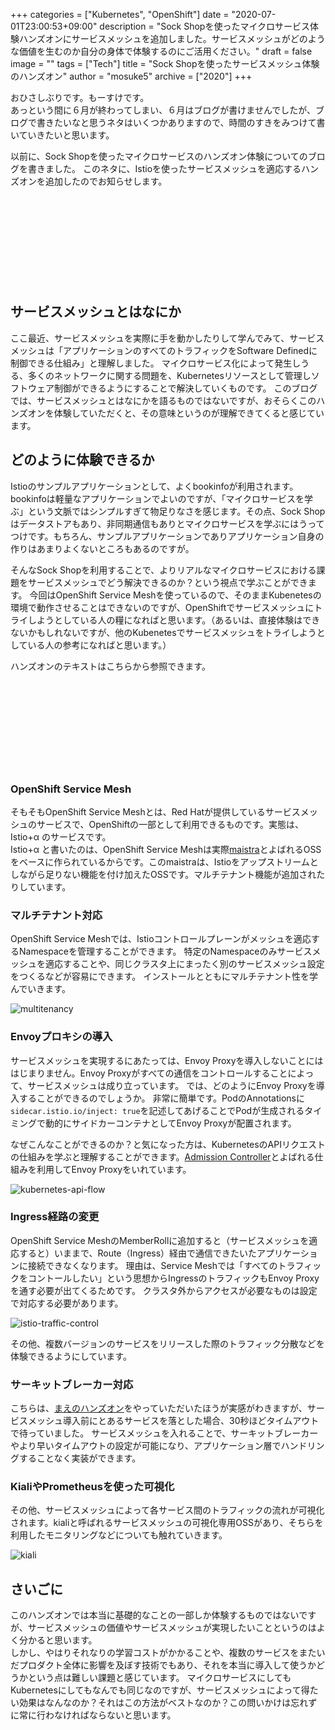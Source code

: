 +++
categories = ["Kubernetes", "OpenShift"]
date = "2020-07-01T23:00:53+09:00"
description = "Sock Shopを使ったマイクロサービス体験ハンズオンにサービスメッシュを追加しました。サービスメッシュがどのような価値を生むのか自分の身体で体験するのにご活用ください。"
draft = false
image = ""
tags = ["Tech"]
title = "Sock Shopを使ったサービスメッシュ体験のハンズオン"
author = "mosuke5"
archive = ["2020"]
+++

おひさしぶりです。もーすけです。  
あっという間に６月が終わってしまい、６月はブログが書けませんでしたが、ブログで書きたいなと思うネタはいくつかありますので、時間のすきをみつけて書いていきたいと思います。

以前に、Sock Shopを使ったマイクロサービスのハンズオン体験についてのブログを書きました。
このネタに、Istioを使ったサービスメッシュを適応するハンズオンを追加したのでお知らせします。

<div class="iframely-embed"><div class="iframely-responsive" style="height: 140px; padding-bottom: 0;"><a href="https://blog.mosuke.tech/entry/2020/01/22/sockshop/" data-iframely-url="//cdn.iframe.ly/YDI2rVR"></a></div></div><script async src="//cdn.iframe.ly/embed.js" charset="utf-8"></script>

<!--more-->

## サービスメッシュとはなにか
ここ最近、サービスメッシュを実際に手を動かしたりして学んでみて、サービスメッシュは「アプリケーションのすべてのトラフィックをSoftware Definedに制御できる仕組み」と理解しました。
マイクロサービス化によって発生しうる、多くのネットワークに関する問題を、Kubernetesリソースとして管理しソフトウェア制御ができるようにすることで解決していくものです。
このブログでは、サービスメッシュとはなにかを語るものではないですが、おそらくこのハンズオンを体験していただくと、その意味というのが理解できてくると感じています。  

## どのように体験できるか
Istioのサンプルアプリケーションとして、よくbookinfoが利用されます。
bookinfoは軽量なアプリケーションでよいのですが、「マイクロサービスを学ぶ」という文脈ではシンプルすぎて物足りなさを感じます。その点、Sock Shopはデータストアもあり、非同期通信もありとマイクロサービスを学ぶにはうってつけです。もちろん、サンプルアプリケーションでありアプリケーション自身の作りはあまりよくないところもあるのですが。

そんなSock Shopを利用することで、よりリアルなマイクロサービスにおける課題をサービスメッシュでどう解決できるのか？という視点で学ぶことができます。
今回はOpenShift Service Meshを使っているので、そのままKubenetesの環境で動作させることはできないのですが、OpenShiftでサービスメッシュにトライしようとしている人の糧になればと思います。（あるいは、直接体験はできないかもしれないですが、他のKubenetesでサービスメッシュをトライしようとしている人の参考になればと思います。）

ハンズオンのテキストはこちらから参照できます。

<div class="iframely-embed"><div class="iframely-responsive" style="height: 140px; padding-bottom: 0;"><a href="https://github.com/mosuke5/microservices-demo-openshift/blob/master/servicemesh/workshop-servicemesh.md" data-iframely-url="//cdn.iframe.ly/pEhhuZs"></a></div></div><script async src="//cdn.iframe.ly/embed.js" charset="utf-8"></script>

### OpenShift Service Mesh
そもそもOpenShift Service Meshとは、Red Hatが提供しているサービスメッシュのサービスで、OpenShiftの一部として利用できるものです。実態は、Istio+α のサービスです。  
Istio+α と書いたのは、OpenShift Service Meshは実際<a href="https://maistra.io/">maistra</a>とよばれるOSSをベースに作られているからです。このmaistraは、Istioをアップストリームとしながら足りない機能を付け加えたOSSです。マルチテナント機能が追加されたりしています。

### マルチテナント対応
OpenShift Service Meshでは、Istioコントロールプレーンがメッシュを適応するNamespaceを管理することができます。
特定のNamespaceのみサービスメッシュを適応することや、同じクラスタ上にまったく別のサービスメッシュ設定をつくるなどが容易にできます。
インストールとともにマルチテナント性を学んでいきます。

![multitenancy](/image/istio-multitenancy.png)

### Envoyプロキシの導入
サービスメッシュを実現するにあたっては、Envoy Proxyを導入しないことにははじまりません。Envoy Proxyがすべての通信をコントロールすることによって、サービスメッシュは成り立っています。
では、どのようにEnvoy Proxyを導入することができるのでしょうか。
非常に簡単です。PodのAnnotationsに`sidecar.istio.io/inject: true`を記述してあげることでPodが生成されるタイミングで動的にサイドカーコンテナとしてEnvoy Proxyが配置されます。

なぜこんなことができるのか？と気になった方は、KubernetesのAPIリクエストの仕組みを学ぶと理解することができます。[Admission Controller](https://kubernetes.io/docs/reference/access-authn-authz/admission-controllers/)とよばれる仕組みを利用してEnvoy Proxyをいれています。

![kubernetes-api-flow](/image/kubernetes-api-flow.png)

### Ingress経路の変更
OpenShift Service MeshのMemberRollに追加すると（サービスメッシュを適応すると）いままで、Route（Ingress）経由で通信できたいたアプリケーションに接続できなくなります。
理由は、Service Meshでは「すべてのトラフィックをコントールしたい」という思想からIngressのトラフィックもEnvoy Proxyを通す必要が出てくるためです。
クラスタ外からアクセスが必要なものは設定で対応する必要があります。

![istio-traffic-control](/image/istio-traffic-control.png)

その他、複数バージョンのサービスをリリースした際のトラフィック分散などを体験できるようにしています。

### サーキットブレーカー対応
こちらは、[まえのハンズオン](https://github.com/mosuke5/microservices-demo-openshift/blob/master/workshop-solutions.md)をやっていただいたほうが実感がわきますが、サービスメッシュ導入前にとあるサービスを落とした場合、30秒ほどタイムアウトで待っていました。
サービスメッシュを入れることで、サーキットブレーカーやより早いタイムアウトの設定が可能になり、アプリケーション層でハンドリングすることなく実装ができます。

### KialiやPrometheusを使った可視化
その他、サービスメッシュによって各サービス間のトラフィックの流れが可視化されます。kialiと呼ばれるサービスメッシュの可視化専用OSSがあり、そちらを利用したモニタリングなどについても触れていきます。

![kiali](/image/kiali.gif)

## さいごに
このハンズオンでは本当に基礎的なことの一部しか体験するものではないですが、サービスメッシュの価値やサービスメッシュが実現したいことというのはよく分かると思います。  
しかし、やはりそれなりの学習コストがかかることや、複数のサービスをまたいだプロダクト全体に影響を及ぼす技術でもあり、それを本当に導入して使うかどうかという点は難しい課題と感じています。
マイクロサービスにしてもKubernetesにしてもなんでも同じなのですが、サービスメッシュによって得たい効果はなんなのか？それはこの方法がベストなのか？この問いかけは忘れずに常に行わなければならないと思います。